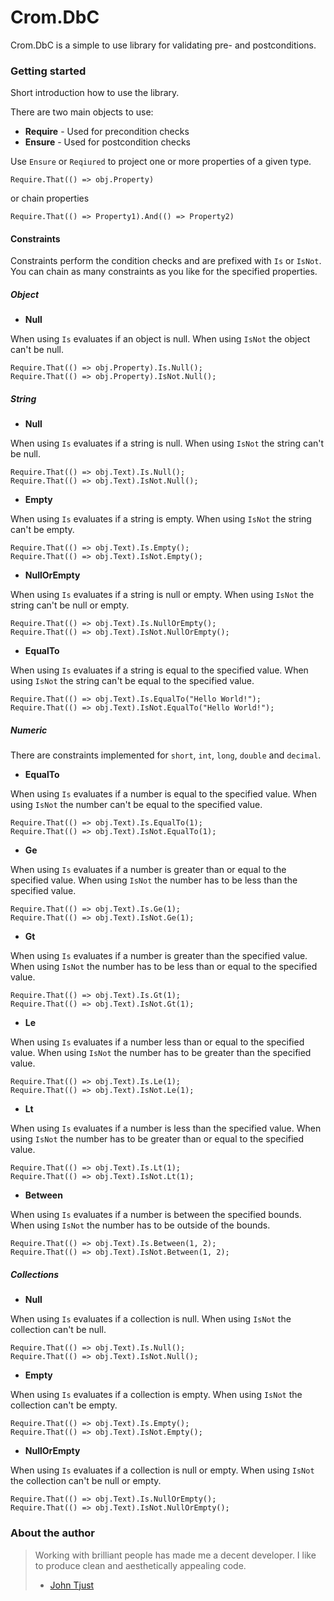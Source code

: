 # Crom.DbC #

Crom.DbC is a simple to use library for validating pre- and postconditions.

### Getting started ###

Short introduction how to use the library.

There are two main objects to use:

* **Require** - Used for precondition checks
* **Ensure** - Used for postcondition checks

Use `Ensure` or `Reqiured` to project one or more properties of a given type.

	Require.That(() => obj.Property)

or chain properties

	Require.That(() => Property1).And(() => Property2)

#### Constraints ####

Constraints perform the condition checks and are prefixed with `Is` or `IsNot`. You can chain as many constraints as you like for the specified properties.

##### Object #####

* **Null**

When using `Is` evaluates if an object is null. When using `IsNot` the object can't be null.

	Require.That(() => obj.Property).Is.Null();
	Require.That(() => obj.Property).IsNot.Null();

##### String #####

* **Null**

When using `Is` evaluates if a string is null. When using `IsNot` the string can't be null.

	Require.That(() => obj.Text).Is.Null();
	Require.That(() => obj.Text).IsNot.Null();

* **Empty**

When using `Is` evaluates if a string is empty. When using `IsNot` the string can't be empty.

	Require.That(() => obj.Text).Is.Empty();
	Require.That(() => obj.Text).IsNot.Empty();

* **NullOrEmpty**

When using `Is` evaluates if a string is null or empty. When using `IsNot` the string can't be null or empty.

	Require.That(() => obj.Text).Is.NullOrEmpty();
	Require.That(() => obj.Text).IsNot.NullOrEmpty();

* **EqualTo**

When using `Is` evaluates if a string is equal to the specified value. When using `IsNot` the string can't be equal to the specified value.

	Require.That(() => obj.Text).Is.EqualTo("Hello World!");
	Require.That(() => obj.Text).IsNot.EqualTo("Hello World!");

##### Numeric #####

There are constraints implemented for `short`, `int`, `long`, `double` and `decimal`.

* **EqualTo**

When using `Is` evaluates if a number is equal to the specified value. When using `IsNot` the number can't be equal to the specified value.

	Require.That(() => obj.Text).Is.EqualTo(1);
	Require.That(() => obj.Text).IsNot.EqualTo(1);

* **Ge**

When using `Is` evaluates if a number is greater than or equal to the specified value. When using `IsNot` the number has to be less than the specified value.

	Require.That(() => obj.Text).Is.Ge(1);
	Require.That(() => obj.Text).IsNot.Ge(1);

* **Gt**

When using `Is` evaluates if a number is greater than the specified value. When using `IsNot` the number has to be less than or equal to the specified value.

	Require.That(() => obj.Text).Is.Gt(1);
	Require.That(() => obj.Text).IsNot.Gt(1);

* **Le**

When using `Is` evaluates if a number less than or equal to the specified value. When using `IsNot` the number has to be greater than the specified value.

	Require.That(() => obj.Text).Is.Le(1);
	Require.That(() => obj.Text).IsNot.Le(1);

* **Lt**

When using `Is` evaluates if a number is less than the specified value. When using `IsNot` the number has to be greater than or equal to the specified value.

	Require.That(() => obj.Text).Is.Lt(1);
	Require.That(() => obj.Text).IsNot.Lt(1);

* **Between**

When using `Is` evaluates if a number is between the specified bounds. When using `IsNot` the number has to be outside of the bounds.

	Require.That(() => obj.Text).Is.Between(1, 2);
	Require.That(() => obj.Text).IsNot.Between(1, 2);

##### Collections #####

* **Null**

When using `Is` evaluates if a collection is null. When using `IsNot` the collection can't be null.

	Require.That(() => obj.Text).Is.Null();
	Require.That(() => obj.Text).IsNot.Null();

* **Empty**

When using `Is` evaluates if a collection is empty. When using `IsNot` the collection can't be empty.

	Require.That(() => obj.Text).Is.Empty();
	Require.That(() => obj.Text).IsNot.Empty();

* **NullOrEmpty**

When using `Is` evaluates if a collection is null or empty. When using `IsNot` the collection can't be null or empty.

	Require.That(() => obj.Text).Is.NullOrEmpty();
	Require.That(() => obj.Text).IsNot.NullOrEmpty();

### About the author ###

> Working with brilliant people has made me a decent developer. I like to produce clean and aesthetically appealing code.
> - [John Tjust](https://bitbucket.org/glufsaren)